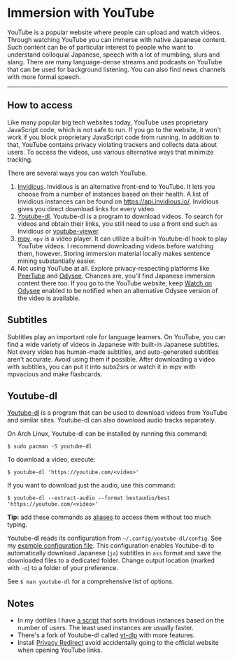 # Immersion with YouTube

YouTube is a popular website where people can upload and watch videos.
Through watching YouTube you can immerse with native Japanese content.
Such content can be of particular interest to people
who want to understand colloquial Japanese,
speech with a lot of mumbling, slurs and slang.
There are many language-dense streams and podcasts on YouTube
that can be used for background listening.
You can also find news channels with more formal speech.

****

## How to access

Like many popular big tech websites today,
YouTube uses proprietary JavaScript code, which is not safe to run.
If you go to the website, it won't work if you block proprietary JavaScript code from running.
In addition to that, YouTube contains privacy violating trackers and collects data about users.
To access the videos, use various alternative ways that minimize tracking.

There are several ways you can watch YouTube.

1) [Invidious](https://github.com/iv-org/invidious).
Invidious is an alternative front-end to YouTube.
It lets you choose from a number of instances based on their health.
A list of Invidious instances can be found on https://api.invidious.io/.
Invidious gives you direct download links for every video.
2) [Youtube-dl](https://wiki.archlinux.org/index.php/Youtube-dl).
Youtube-dl is a program to download videos.
To search for videos and obtain their links,
you still need to use a front end such as Invidious or
[youtube-viewer](https://github.com/trizen/youtube-viewer).
3) [mpv](https://wiki.archlinux.org/title/Mpv).
`mpv` is a video player.
It can utilize a built-in Youtube-dl hook to play YouTube videos.
I recommend downloading videos before watching them, however.
Storing immersion material locally makes sentence mining substantially easier.
4) Not using YouTube at all.
Explore privacy-respecting platforms
like [PeerTube](https://joinpeertube.org/) and [Odysee](https://odysee.com/).
Chances are, you'll find Japanese immersion content there too.
If you go to the YouTube website, keep
[Watch on Odysee](https://github.com/kodxana/Watch-on-Odysee)
enabled to be notified when an alternative Odysee version of the video is available.

## Subtitles

Subtitles play an important role for language learners.
On YouTube, you can find a wide variety of videos in Japanese with built-in Japanese subtitles.
Not every video has human-made subtitles, and auto-generated subtitles aren't accurate.
Avoid using them if possible.
After downloading a video with subtitles,
you can put it into subs2srs
or watch it in mpv with mpvacious and make flashcards.

## Youtube-dl

[Youtube-dl](https://wiki.archlinux.org/index.php/Youtube-dl)
is a program
that can be used to download videos from YouTube and similar sites.
Youtube-dl can also download audio tracks separately.

On Arch Linux, Youtube-dl can be installed by running this command:

```
$ sudo pacman -S youtube-dl
```

To download a video, execute:

```
$ youtube-dl 'https://youtube.com/<video>'
```

If you want to download just the audio, use this command:

```
$ youtube-dl --extract-audio --format bestaudio/best 'https://youtube.com/<video>'
```

**Tip:** add these commands as
[aliases](https://askubuntu.com/questions/17536/how-do-i-create-a-permanent-bash-alias)
to access them without too much typing.

Youtube-dl reads its configuration from `~/.config/youtube-dl/config`.
See my
[example configuration file](https://github.com/tatsumoto-ren/dotfiles/blob/main/.config/youtube-dl/config).
This configuration enables Youtube-dl to automatically download
Japanese (`ja`) subtitles in `ass` format
and save the downloaded files to a dedicated folder.
Change output location (marked with `-o`) to a folder of your preference.

See `$ man youtube-dl` for a comprehensive list of options.

## Notes

* In my dotfiles I have
[a script](https://github.com/tatsumoto-ren/dotfiles/blob/main/.local/bin/rank_invidious_instances)
that sorts Invidious instances based on the number of users.
The least used instances are usually faster.
* There's a fork of Youtube-dl called [yt-dlp](https://github.com/yt-dlp/yt-dlp) with more features.
* Install [Privacy Redirect](https://github.com/SimonBrazell/privacy-redirect)
avoid accidentally going to the official website when opening YouTube links.
